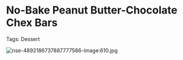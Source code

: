 # No-Bake Peanut Butter-Chocolate Chex Bars

Tags: Dessert

![nse-4892186737887777586-image:610.jpg](No-Bake%20Peanut%20Butter-Chocolate%20Chex%20Bars%20648e17f719044029aaae152e99c627e8/nse-4892186737887777586-image610.jpg)